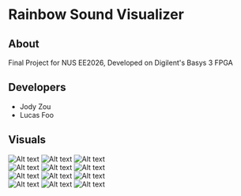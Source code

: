 # Rainbow Sound Visualizer
## About
Final Project for NUS EE2026, Developed on Digilent's Basys 3 FPGA

## Developers
- Jody Zou
- Lucas Foo

## Visuals
![Alt text](images/img.jpg?raw=true "visual1")
![Alt text](images/img.jpg?raw=true "visual2")
![Alt text](images/img.jpg?raw=true "visual3") <br />
![Alt text](images/img.jpg?raw=true "visual4") 
![Alt text](images/img.jpg?raw=true "visual5")
![Alt text](images/img.jpg?raw=true "visual6") <br />
![Alt text](images/img.jpg?raw=true "visual7")
![Alt text](images/img.jpg?raw=true "visual8")
![Alt text](images/img.jpg?raw=true "visual9") <br />
![Alt text](images/img.jpg?raw=true "visual10")
![Alt text](images/img.jpg?raw=true "visual11")
![Alt text](images/img.jpg?raw=true "visual12")
